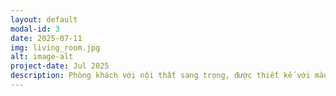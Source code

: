 ```yaml
---
layout: default
modal-id: 3
date: 2025-07-11
img: living_room.jpg
alt: image-alt
project-date: Jul 2025
description: Phòng khách với nội thất sang trọng, được thiết kế với màu sắc nổi bật, ánh sáng mặt trời lan tỏa cả căn phòng
---
```

